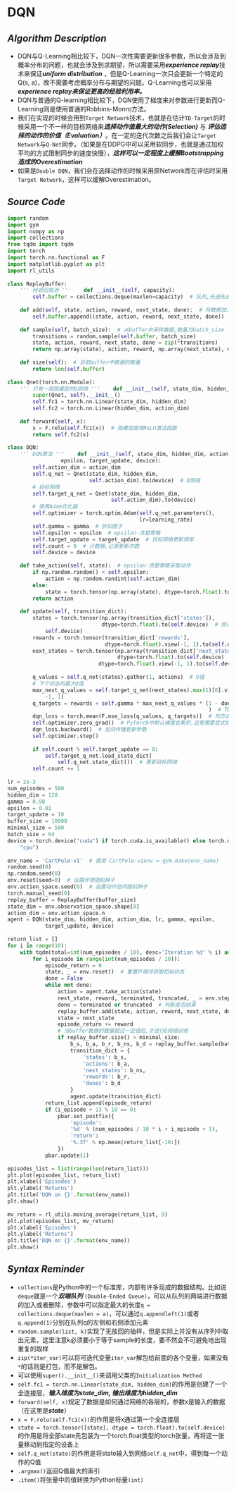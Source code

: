 # DQN
## ***Algorithm Description***
- DQN与Q-Learning相比较下，DQN一次性需要更新很多参数，所以会涉及到概率分布的问题，也就会涉及到求期望，所以需要采用***experience replay***技术来保证***uniform distribution*** ，但是Q-Learning一次只会更新一个特定的Q(s, a)，故不需要考虑概率分布与期望的问题。Q-Learning也可以采用***experience replay来保证更高的经验利用率。***
- DQN与普通的Q-learning相比较下，DQN使用了梯度来对参数进行更新而Q-Learning则是使用普通的Robbins-Monro方法。
- 我们在实现的时候会用到`Target Network`技术，也就是在估计`TD-Target`的时候采用一个不一样的目标网络来***选择动作值最大的动作(Selection)*** 与 ***评估选择的动作的价值（Evaluation）***。在一定的迭代次数之后我们会让`Target Network`与`Q-Net`同步。（如果是在DDPG中可以采用软同步，也就是通过加权平均的方式限制同步的速度快慢），***这样可以一定程度上缓解Bootstrapping造成的Overestimation***
- 如果是`Double DQN`，我们会在选择动作的时候采用原Network而在评估时采用`Target Network`，这样可以缓解Overestimation。
## ***Source Code***
```python
import random  
import gym  
import numpy as np  
import collections  
from tqdm import tqdm  
import torch  
import torch.nn.functional as F  
import matplotlib.pyplot as plt  
import rl_utils  
  
class ReplayBuffer:  
    ''' 经验回放池 '''    def __init__(self, capacity):  
        self.buffer = collections.deque(maxlen=capacity)  # 队列,先进先出  
  
    def add(self, state, action, reward, next_state, done):  # 将数据加入buffer  
        self.buffer.append((state, action, reward, next_state, done))  
  
    def sample(self, batch_size):  # 从buffer中采样数据,数量为batch_size  
        transitions = random.sample(self.buffer, batch_size)  
        state, action, reward, next_state, done = zip(*transitions)  
        return np.array(state), action, reward, np.array(next_state), done  
  
    def size(self):  # 目前buffer中数据的数量  
        return len(self.buffer)  
  
class Qnet(torch.nn.Module):  
    ''' 只有一层隐藏层的Q网络 '''    def __init__(self, state_dim, hidden_dim, action_dim):  
        super(Qnet, self).__init__()  
        self.fc1 = torch.nn.Linear(state_dim, hidden_dim)  
        self.fc2 = torch.nn.Linear(hidden_dim, action_dim)  
  
    def forward(self, x):  
        x = F.relu(self.fc1(x))  # 隐藏层使用ReLU激活函数  
        return self.fc2(x)  
  
class DQN:  
    ''' DQN算法 '''    def __init__(self, state_dim, hidden_dim, action_dim, learning_rate, gamma,  
                 epsilon, target_update, device):  
        self.action_dim = action_dim  
        self.q_net = Qnet(state_dim, hidden_dim,  
                          self.action_dim).to(device)  # Q网络  
        # 目标网络  
        self.target_q_net = Qnet(state_dim, hidden_dim,  
                                 self.action_dim).to(device)  
        # 使用Adam优化器  
        self.optimizer = torch.optim.Adam(self.q_net.parameters(),  
                                          lr=learning_rate)  
        self.gamma = gamma  # 折扣因子  
        self.epsilon = epsilon  # epsilon-贪婪策略  
        self.target_update = target_update  # 目标网络更新频率  
        self.count = 0  # 计数器,记录更新次数  
        self.device = device  
  
    def take_action(self, state):  # epsilon-贪婪策略采取动作  
        if np.random.random() < self.epsilon:  
            action = np.random.randint(self.action_dim)  
        else:  
            state = torch.tensor(np.array(state), dtype=torch.float).to(self.device)  # 修改为 np.array            action = self.q_net(state).argmax().item()  
        return action  
  
    def update(self, transition_dict):  
        states = torch.tensor(np.array(transition_dict['states']),  
                              dtype=torch.float).to(self.device)  # 修改为 np.array        actions = torch.tensor(transition_dict['actions']).view(-1, 1).to(  
            self.device)  
        rewards = torch.tensor(transition_dict['rewards'],  
                               dtype=torch.float).view(-1, 1).to(self.device)  
        next_states = torch.tensor(np.array(transition_dict['next_states']),  
                                   dtype=torch.float).to(self.device)  # 修改为 np.array        dones = torch.tensor(transition_dict['dones'],  
                             dtype=torch.float).view(-1, 1).to(self.device)  
  
        q_values = self.q_net(states).gather(1, actions)  # Q值  
        # 下个状态的最大Q值  
        max_next_q_values = self.target_q_net(next_states).max(1)[0].view(  
            -1, 1)  
        q_targets = rewards + self.gamma * max_next_q_values * (1 - dones  
                                                                )  # TD误差目标  
        dqn_loss = torch.mean(F.mse_loss(q_values, q_targets))  # 均方误差损失函数  
        self.optimizer.zero_grad()  # PyTorch中默认梯度会累积,这里需要显式将梯度置为0  
        dqn_loss.backward()  # 反向传播更新参数  
        self.optimizer.step()  
  
        if self.count % self.target_update == 0:  
            self.target_q_net.load_state_dict(  
                self.q_net.state_dict())  # 更新目标网络  
        self.count += 1  
  
lr = 2e-3  
num_episodes = 500  
hidden_dim = 128  
gamma = 0.98  
epsilon = 0.01  
target_update = 10  
buffer_size = 10000  
minimal_size = 500  
batch_size = 64  
device = torch.device("cuda") if torch.cuda.is_available() else torch.device(  
    "cpu")  
  
env_name = 'CartPole-v1'  # 使用 CartPole-v1env = gym.make(env_name)  
random.seed(0)  
np.random.seed(0)  
env.reset(seed=0)  # 设置环境随机种子  
env.action_space.seed(0)  # 设置动作空间随机种子  
torch.manual_seed(0)  
replay_buffer = ReplayBuffer(buffer_size)  
state_dim = env.observation_space.shape[0]  
action_dim = env.action_space.n  
agent = DQN(state_dim, hidden_dim, action_dim, lr, gamma, epsilon,  
            target_update, device)  
  
return_list = []  
for i in range(10):  
    with tqdm(total=int(num_episodes / 10), desc='Iteration %d' % i) as pbar:  
        for i_episode in range(int(num_episodes / 10)):  
            episode_return = 0  
            state, _ = env.reset()  # 重置环境并获取初始状态  
            done = False  
            while not done:  
                action = agent.take_action(state)  
                next_state, reward, terminated, truncated, _ = env.step(action)  # 执行动作  
                done = terminated or truncated  # 判断是否结束  
                replay_buffer.add(state, action, reward, next_state, done)  
                state = next_state  
                episode_return += reward  
                # 当buffer数据的数量超过一定值后,才进行Q网络训练  
                if replay_buffer.size() > minimal_size:  
                    b_s, b_a, b_r, b_ns, b_d = replay_buffer.sample(batch_size)  
                    transition_dict = {  
                        'states': b_s,  
                        'actions': b_a,  
                        'next_states': b_ns,  
                        'rewards': b_r,  
                        'dones': b_d  
                    }  
                    agent.update(transition_dict)  
            return_list.append(episode_return)  
            if (i_episode + 1) % 10 == 0:  
                pbar.set_postfix({  
                    'episode':  
                    '%d' % (num_episodes / 10 * i + i_episode + 1),  
                    'return':  
                    '%.3f' % np.mean(return_list[-10:])  
                })  
            pbar.update(1)  
  
episodes_list = list(range(len(return_list)))  
plt.plot(episodes_list, return_list)  
plt.xlabel('Episodes')  
plt.ylabel('Returns')  
plt.title('DQN on {}'.format(env_name))  
plt.show()  
  
mv_return = rl_utils.moving_average(return_list, 9)  
plt.plot(episodes_list, mv_return)  
plt.xlabel('Episodes')  
plt.ylabel('Returns')  
plt.title('DQN on {}'.format(env_name))  
plt.show()
```
## ***Syntax Reminder***
- `collections`是Python中的一个标准库，内部有许多现成的数据结构。比如说`deque`就是一个***双端队列*** `(Double-Ended Queue)`，可以从队列的两端进行数据的加入或者删除，参数中可以指定最大的长度`q = collections.deque(maxlen = a)`，可以通过`q.appendleft(1)`或者`q.append(1)`分别在队列q的左侧和右侧添加元素
- `random.sample(list, k)`实现了无放回的抽样，但是实际上并没有从序列中取出元素，这里注意k必须要小于等于sample的长度，要不然会不可避免地出现重复的取样
- `zip(*iter_var)`可以将可迭代变量`iter_var`解包给前面的各个变量，如果没有`*`的话则是打包，而不是解包。
- 可以使用`super().__init__()`来调用父类的`Initialization Method` 
- `self.fc1 = torch.nn.Linear(state_dim, hidden_dim)`的作用是创建了一个全连接层，***输入维度为state_dim, 输出维度为hidden_dim***
- `forward(self, x)`规定了数据是如何通过网络的各层的，参数x是输入的数据（在这里是***state***）
- `x = F.relu(self.fc1(x))`的作用是将x通过第一个全连接层
- `state = torch.tensor([state], dtype = torch.float).to(self.device)` 的作用是将全部state先包装为一个torch.float类型的torch张量，再将这一张量移动到指定的设备上
- `self.q_net(state)`的作用是将state输入到网络`self.q_net`中，得到每一个动作的Q值
- `.argmax()`返回Q值最大的索引
- `.item()`将张量中的值转换为Python标量`(int)`